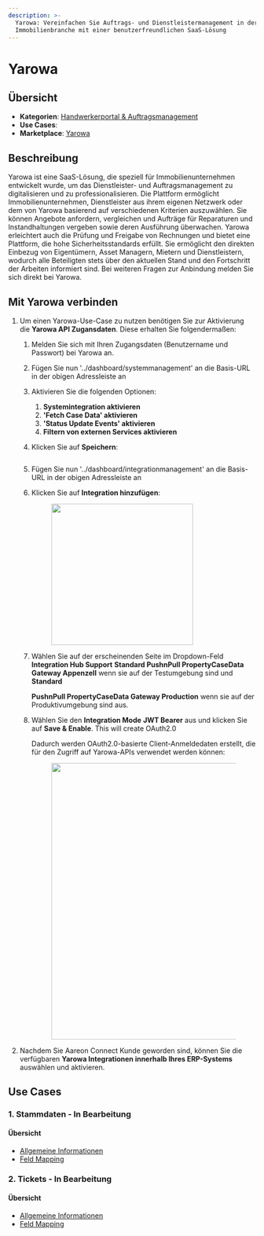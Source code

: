 ```yaml
---
description: >-
  Yarowa: Vereinfachen Sie Auftrags- und Dienstleistermanagement in der
  Immobilienbranche mit einer benutzerfreundlichen SaaS-Lösung
---
```


# Yarowa

## Übersicht

* **Kategorien**: [Handwerkerportal & Auftragsmanagement](../kategorien/handwerkerportal-and-auftragsmanagement.md)
* **Use Cases**:&#x20;
* **Marketplace**: [Yarowa](https://marketplace.aareon.com/de/listings/yarowa)

## Beschreibung

Yarowa ist eine SaaS-Lösung, die speziell für Immobilienunternehmen entwickelt wurde, um das Dienstleister- und Auftragsmanagement zu digitalisieren und zu professionalisieren. Die Plattform ermöglicht Immobilienunternehmen, Dienstleister aus ihrem eigenen Netzwerk oder dem von Yarowa basierend auf verschiedenen Kriterien auszuwählen. Sie können Angebote anfordern, vergleichen und Aufträge für Reparaturen und Instandhaltungen vergeben sowie deren Ausführung überwachen. Yarowa erleichtert auch die Prüfung und Freigabe von Rechnungen und bietet eine Plattform, die hohe Sicherheitsstandards erfüllt. Sie ermöglicht den direkten Einbezug von Eigentümern, Asset Managern, Mietern und Dienstleistern, wodurch alle Beteiligten stets über den aktuellen Stand und den Fortschritt der Arbeiten informiert sind. Bei weiteren Fragen zur Anbindung melden Sie sich direkt bei Yarowa.

## Mit Yarowa verbinden

1. Um einen Yarowa-Use-Case zu nutzen benötigen Sie zur Aktivierung die **Yarowa API Zugansdaten**. Diese erhalten Sie folgendermaßen:
   1. Melden Sie sich mit Ihren Zugangsdaten (Benutzername und Passwort) bei Yarowa an.
   2. Fügen Sie nun '../dashboard/systemmanagement' an die Basis-URL in der obigen Adressleiste an
   3. Aktivieren Sie die folgenden Optionen:
      1. **Systemintegration aktivieren**
      2. **'Fetch Case Data' aktivieren**
      3. **'Status Update Events' aktivieren**
      4. **Filtern von externen Services aktivieren**
   4.  Klicken Sie auf **Speichern**:

       <figure><img src="../.gitbook/assets/image (30).png" alt=""><figcaption></figcaption></figure>
   5. Fügen Sie nun '../dashboard/integrationmanagement' an die Basis-URL in der obigen Adressleiste an
   6.  Klicken Sie auf **Integration hinzufügen**:

       <figure><img src="../.gitbook/assets/image (31).png" alt="" width="288"><figcaption></figcaption></figure>
   7.  Wählen Sie auf der erscheinenden Seite im Dropdown-Feld **Integration Hub Support** **Standard PushnPull PropertyCaseData Gateway Appenzell** wenn sie auf der Testumgebung sind und **Standard**

       **PushnPull PropertyCaseData Gateway Production** wenn sie auf der Produktivumgebung sind aus.
   8.  Wählen Sie den **Integration Mode** **JWT Bearer** aus und klicken Sie auf **Save & Enable**. This will create OAuth2.0

       Dadurch werden OAuth2.0-basierte Client-Anmeldedaten erstellt, die für den Zugriff auf Yarowa-APIs verwendet werden können:

       <figure><img src="../.gitbook/assets/image (39).png" alt="" width="563"><figcaption></figcaption></figure>
2. Nachdem Sie Aareon Connect Kunde geworden sind, können Sie die verfügbaren **Yarowa Integrationen innerhalb Ihres ERP-Systems** auswählen und aktivieren.

## Use Cases

### 1. Stammdaten - In Bearbeitung

#### Übersicht

* [Allgemeine Informationen](yarowa.md#stammdaten)
* [Feld Mapping](https://docs.google.com/spreadsheets/d/1fLwCGcttemtlDpznO3O00352cZZ5SPJXBPv6IRWQ6Bk/edit?gid=1022321755#gid=1022321755)

### 2. Tickets - In Bearbeitung

#### Übersicht

* [Allgemeine Informationen](../use-cases/tickets.md)
* [Feld Mapping](https://docs.google.com/spreadsheets/d/1fLwCGcttemtlDpznO3O00352cZZ5SPJXBPv6IRWQ6Bk/edit?gid=1996564035#gid=1996564035)
